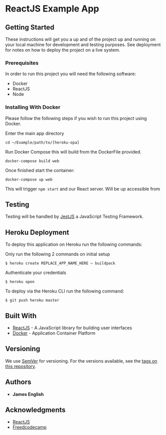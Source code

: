 # ReactJS Example App

## Getting Started

These instructions will get you a up and  of the project up and running on your local machine for development and testing purposes. See deployment for notes on how to deploy the project on a live system.

### Prerequisites

In order to run this project you will need the following software:

-   Docker
-   ReactJS
-   Node

### Installing With Docker

Please follow the following steps if you wish to run this project using Docker.

Enter the main app directory

    cd ~/Example/path/to/[heroku-opa]

Run Docker Compose this will build from the DockerFile provided.

    docker-compose build web

Once finished start the container:

    docker-compose up web

This will trigger `npm start` and our React server. Will be up accessible from  

## Testing

Testing will be handled by [JestJS](https://github.com/facebook/jest) a JavaScript Testing Framework.

## Heroku Deployment

To deploy this application on Heroku run the following commands:

Only run the following 2 commands on initial setup

    $ heroku create REPLACE_APP_NAME_HERE — buildpack

Authenticate your credentials 

    $ heroku open

To deploy via the Heroku CLI run the following command:

    $ git push heroku master

## Built With

-   [ReactJS](https://reactjs.org/) - A JavaScript library for building user interfaces
-   [Docker](https://www.docker.com/) - Application Container Platform

## Versioning

We use [SemVer](http://semver.org/) for versioning. For the versions available, see the [tags on this repository](https://github.com/your/project/tags). 

## Authors

-   **James English** 

## Acknowledgments

-   [ReactJS](https://reactjs.org/)
-   [Freedcodecamp](https://medium.freecodecamp.org/rock-solid-react-js-foundations-a-beginners-guide-c45c93f5a923)
